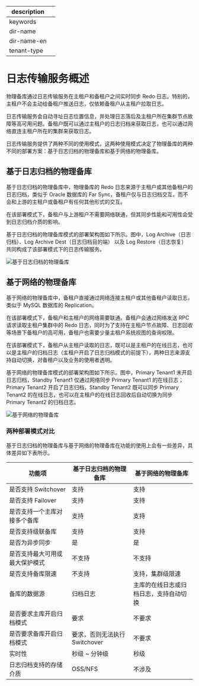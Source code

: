 |description||
|---|---|
|keywords||
|dir-name||
|dir-name-en||
|tenant-type||

# 日志传输服务概述

物理备库通过日志传输服务在主租户和备租户之间实时同步 Redo 日志。特别的，主租户不会主动给备租户推送日志，仅依赖备租户从主租户拉取日志。

日志传输服务会自动寻址日志位置信息，并处理日志落后及主租户所在集群节点故障等高可用问题。备租户既可以通过主租户的日志归档来获取日志，也可以通过网络直连主租户所在的集群来获取日志。

日志传输服务提供了两种不同的使用模式，这两种使用模式决定了物理备库的两种不同的部署方案：基于日志归档的物理备库和基于网络的物理备库。

## 基于日志归档的物理备库

基于日志归档的物理备库中，物理备库的 Redo 日志来源于主租户或其他备租户的日志归档，类似于 Oracle 数据库的 Far Sync，备租户仅与日志归档交互，而不会和上游的主租户或备租户有任何其他形式的交互。

在该部署模式下，备租户与上游租户不需要网络联通，但其同步性能和可用性会受到日志归档介质的影响。

基于日志归档的物理备库模式的部署架构图如下所示。图中，Log Archive（日志归档）、Log Archive Dest（日志归档目的端） 以及 Log Restore（日志恢复） 共同构成了该部署模式下的日志传输服务。

![基于日志归档的物理备库](https://obbusiness-private.oss-cn-shanghai.aliyuncs.com/doc/img/observer-enterprise/V4.2.1/manage/physical-standby-database-based-on-log-archive1.png)

## 基于网络的物理备库

基于网络的物理备库中，备租户直接通过网络连接主租户或其他备租户读取日志，类似于 MySQL 数据库的 Replication。

在该部署模式下，备租户和主租户的网络需要联通。备租户会通过网络发送 RPC 请求读取主租户集群中的 Redo 日志，同时为了支持在主租户节点故障、日志回收等场景下备租户的高可用，备租户也需要少量主租户系统视图的查询权限。

在该部署模式下，备租户从主租户读取的日志，既可以是主租户的在线日志，也可以是主租户的归档日志（主租户开启了日志归档模式的前提下），两种日志来源支持自动切换，对备租户以及业务的使用者透明。

基于网络的物理备库模式的部署架构图如下所示。图中，Primary Tenant1 未开启日志归档，Standby Tenant1 仅通过网络同步 Primary Tenant1 的在线日志；Primary Tenant2 开启了日志归档，Standby Tenant2 既可以同步 Primary Tenant2 的在线日志，也可以在主租户的在线日志回收后自动切换为同步 Primary Tenant2 的归档日志。

![基于网络的物理备库](https://obbusiness-private.oss-cn-shanghai.aliyuncs.com/doc/img/observer-enterprise/V4.2.1/manage/physical-standby-database-based-on-network.png)

### 两种部署模式对比

基于日志归档的物理备库与基于网络的物理备库在功能的使用上会有一些差异，具体差异如下表所示。

|      功能项               |  基于日志归档的物理备库  | 基于网络的物理备库 |
|--------------------------|------------------------|-------------------|
| 是否支持 Switchover       |  支持                  |  支持              |
| 是否支持 Failover         | 支持                   | 支持               |
| 是否支持一个主库对接多个备库  | 支持                 | 支持               |
| 是否支持级联备库           | 支持                   | 支持               |
| 是否为异步同步             | 是                     | 是                 |
| 是否支持最大可用或最大保护模式 | 不支持               | 不支持              |
| 是否支持备库限速            | 不支持                 | 支持，集群级限速    |
| 备库的数据源               | 归档日志                | 主库的在线日志或归档日志，支持自动切换 |
| 是否要求主库开启归档模式    | 要求                    | 不要求             |
| 是否要求备库开启归档模式    | 要求，否则无法执行 Switchover |  不要求       |
| 实时性                    | 秒级 ~ 分钟级            | 秒级               |
| 日志归档支持的存储介质      | OSS/NFS                 | 不涉及             |
